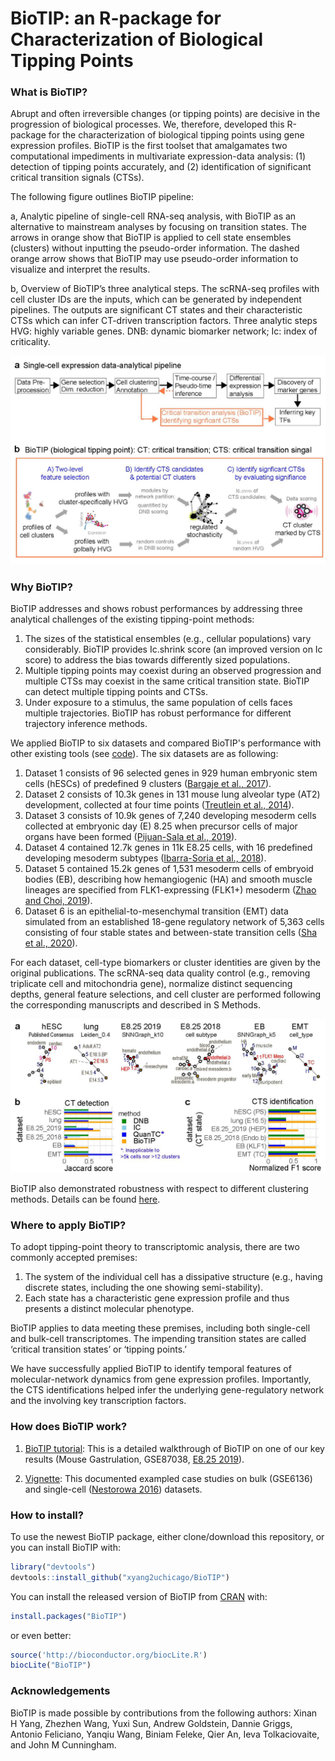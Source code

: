 # BioTIP: an R-package for Characterization of Biological Tipping Points
### What is BioTIP?
Abrupt and often irreversible changes (or tipping points) are decisive in the progression of biological processes. We, therefore, developed this R-package for the characterization of biological tipping points using gene expression profiles. BioTIP is the first toolset that amalgamates two computational impediments in multivariate expression-data analysis: (1) detection of tipping points accurately, and (2) identification of significant critical transition signals (CTSs). 

The following figure outlines BioTIP pipeline: 

a, Analytic pipeline of single-cell RNA-seq analysis, with BioTIP as an alternative to mainstream analyses by focusing on transition states. The arrows in orange show that BioTIP is applied to cell state ensembles (clusters) without inputting the pseudo-order information. The dashed orange arrow shows that BioTIP may use pseudo-order information to visualize and interpret the results.  

b, Overview of BioTIP’s three analytical steps. The scRNA-seq profiles with cell cluster IDs are the inputs, which can be generated by independent pipelines. The outputs are significant CT states and their characteristic CTSs which can infer CT-driven transcription factors. Three analytic steps HVG: highly variable genes. DNB: dynamic biomarker network; Ic: index of criticality. 

<img src="https://github.com/xyang2uchicago/BioTIP/blob/master/results/Fig1_BioTIP_github.jpg"> 

### Why BioTIP?
BioTIP addresses and shows robust performances by addressing three analytical challenges of the existing tipping-point methods:

1. The sizes of the statistical ensembles (e.g., cellular populations) vary considerably. BioTIP provides Ic.shrink score (an improved version on Ic score) to address the bias towards differently sized populations.
2. Multiple tipping points may coexist during an observed progression and multiple CTSs may coexist in the same critical transition state. BioTIP can detect multiple tipping points and CTSs. 
3. Under exposure to a stimulus, the same population of cells faces multiple trajectories. BioTIP has robust performance for different trajectory inference methods. 

We applied BioTIP to six datasets and compared BioTIP's performance with other existing tools (see [code](https://github.com/xyang2uchicago/BioTIP/blob/master/code)). The six datasets are as following:

1. Dataset 1 consists of 96 selected genes in 929 human embryonic stem cells (hESCs) of predefined 9 clusters ([Bargaje et al., 2017](https://pubmed.ncbi.nlm.nih.gov/28167799/)). 
2. Dataset 2 consists of 10.3k genes in 131 mouse lung alveolar type (AT2) development, collected at four time points ([Treutlein et al., 2014](https://pubmed.ncbi.nlm.nih.gov/24739965/)). 
3. Dataset 3 consists of 10.9k genes of 7,240 developing mesoderm cells collected at embryonic day (E) 8.25 when precursor cells of major organs have been formed ([Pijuan-Sala et al., 2019](https://pubmed.ncbi.nlm.nih.gov/30787436/)). 
4. Dataset 4 contained 12.7k genes in 11k E8.25 cells, with 16 predefined developing mesoderm subtypes ([Ibarra-Soria et al., 2018](https://www.nature.com/articles/s41556-017-0013-z)). 
5. Dataset 5 contained 15.2k genes of 1,531 mesoderm cells of embryoid bodies (EB), describing how hemangiogenic (HA) and smooth muscle lineages are specified from FLK1-expressing (FLK1+) mesoderm ([Zhao and Choi, 2019](https://pubmed.ncbi.nlm.nih.gov/31740535/)). 
6. Dataset 6 is an epithelial-to-mesenchymal transition (EMT) data simulated from an established 18-gene regulatory network of 5,363 cells consisting of four stable states and between-state transition cells ([Sha et al., 2020](https://academic.oup.com/nar/article/48/17/9505/5900115)). 

For each dataset, cell-type biomarkers or cluster identities are given by the original publications. The scRNA-seq data quality control (e.g., removing triplicate cell and mitochondria gene), normalize distinct sequencing depths, general feature selections, and cell cluster are performed following the corresponding manuscripts and described in S Methods.


<img src="https://github.com/xyang2uchicago/BioTIP/blob/master/results/6db_for_git.jpg"> 

BioTIP also demonstrated robustness with respect to different clustering methods. Details can be found [here](https://github.com/xyang2uchicago/BioTIP/blob/master/results/robustness.md). 


### Where to apply BioTIP?
To adopt tipping-point theory to transcriptomic analysis, there are two commonly accepted premises:  

1. The system of the individual cell has a dissipative structure (e.g., having discrete states, including the one showing semi-stability).
2. Each state has a characteristic gene expression profile and thus presents a distinct molecular phenotype.  

BioTIP applies to data meeting these premises, including both single-cell and bulk-cell transcriptomes. The impending transition states are called ‘critical transition states’ or ‘tipping points.’

We have successfully applied BioTIP to identify temporal features of molecular-network dynamics from gene expression profiles. Importantly, the CTS identifications helped infer the underlying gene-regulatory network and the involving key transcription factors.

### How does BioTIP work? 

1. [BioTIP tutorial](https://htmlpreview.github.io/?https://github.com/xyang2uchicago/BioTIP/blob/master/tutorial/Gastrulation.html): This is a detailed walkthrough of BioTIP on one of our key results (Mouse Gastrulation, GSE87038, [E8.25 2019](https://www.ncbi.nlm.nih.gov/geo/query/acc.cgi?acc=GSE87038)). 

2. [Vignette](https://bioconductor.org/packages/release/bioc/vignettes/BioTIP/inst/doc/BioTIP.html): This documented exampled case studies on bulk (GSE6136) and single-cell ([Nestorowa 2016](https://pubmed.ncbi.nlm.nih.gov/27365425/)) datasets.

### How to install?
To use the newest BioTIP package, either clone/download this repository, or you can install BioTIP with:

```r
library("devtools")
devtools::install_github("xyang2uchicago/BioTIP")
```

You can install the released version of BioTIP from [CRAN](https://CRAN.R-project.org) with:

``` r
install.packages("BioTIP")
```
or even better:
``` r
source('http://bioconductor.org/biocLite.R')
biocLite("BioTIP")
```

### Acknowledgements
BioTIP is made possible by contributions from the following authors: Xinan H Yang, Zhezhen Wang, Yuxi Sun, Andrew Goldstein, Dannie Griggs, Antonio Feliciano, Yanqiu Wang, Biniam Feleke, Qier An, Ieva Tolkaciovaite, and John M Cunningham. 
